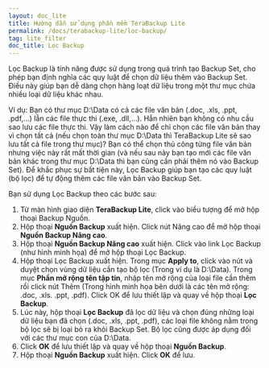 ```yaml
---
layout: doc_lite
title: Hướng dẫn sử dụng phần mềm TeraBackup Lite
permalink: /docs/terabackup-lite/loc-backup/
tag: lite_filter
doc_title: Lọc Backup
---
```


Lọc Backup là tính năng được sử dụng trong quá trình tạo Backup Set, cho phép bạn định nghĩa các quy luật để chọn dữ liệu thêm vào Backup Set. Điều này giúp bạn dễ dàng chọn hàng loạt dữ liệu trong một thư mục chứa nhiều loại dữ liệu khác nhau.   

Ví dụ: Bạn có thư mục D:\Data có cả các file văn bản (.doc, .xls, .ppt, .pdf,…) lẫn các file thực thi (.exe, .dll,…). Hẳn nhiên bạn không có nhu cầu sao lưu các file thực thi. Vậy làm cách nào để chỉ chọn các file văn bản thay vì chọn tất cả (nếu chọn toàn thư mục D:\Data thì TeraBackup Lite sẽ sao lưu tất cả file trong thư mục)? Bạn có thể chọn thủ công từng file văn bản nhưng việc này rất mất thời gian (và nếu sau này bạn tạo mới các file văn bản khác trong thư mục D:\Data thì bạn cũng cần phải thêm nó vào Backup Set). Để khắc phục sự bất tiện này, Lọc Backup giúp bạn tạo các quy luật (bộ lọc) để tự động thêm các file văn bản vào Backup Set.  

Bạn sử dụng Lọc Backup theo các bước sau:  

1. Từ màn hình giao diện **TeraBackup Lite**, click vào biểu tượng để mở hộp thoại Backup Nguồn. 
2. Hộp thoại **Nguồn Backup** xuất hiện. Click nút Nâng cao để mở hộp thoại **Nguồn Backup Nâng cao**. 
3. Hộp thoại **Nguồn Backup Nâng cao** xuất hiện. Click vào link Lọc Backup (như hình minh họa) để mở hộp thoại Lọc Backup. 
1. Hộp thoại Lọc Backup xuất hiện. Trong mục **Apply to**, click vào nút và duyệt chọn vùng dữ liệu cần tạo bộ lọc (Trong ví dụ là D:\Data). Trong mục **Phần mở rộng tên tập tin**, nhập tên mở rộng của loại file cần thêm rồi click nút Thêm (Trong hình minh họa bên dưới là các tên mở rộng: .doc, .xls. .ppt, .pdf). Click OK để lưu thiết lập và quay về hộp thoại **Lọc Backup**. 
2. Lúc này, hộp thoại **Lọc Backup** đã lọc dữ liệu và chọn đúng những loại dữ liệu bạn đã chọn (.doc, .xls, .ppt, .pdf), các loại file không nằm trong bộ lọc sẽ bị loại bỏ ra khỏi Backup Set. Bộ lọc cũng được áp dụng đối với các thư mục con của D:\Data. 
3. Click **OK** để lưu thiết lập và quay về hộp thoại **Nguồn Backup**. 
4. Hộp thoại **Nguồn Backup** xuất hiện. Click **OK** để lưu. 